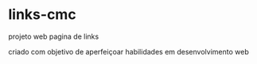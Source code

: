 # links-cmc
projeto web pagina de links

criado com objetivo de aperfeiçoar habilidades em desenvolvimento web
